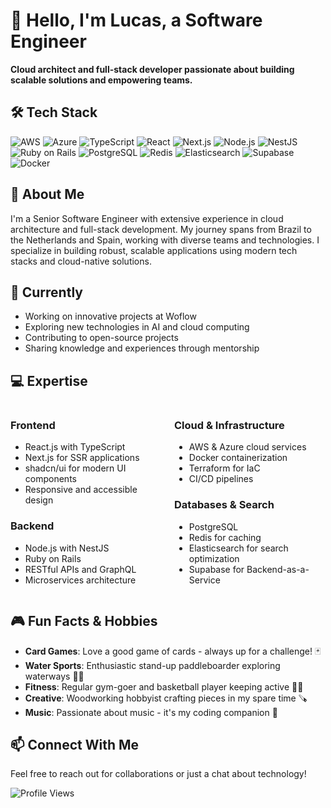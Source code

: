 # 👋 Hello, I'm Lucas, a Software Engineer

**Cloud architect and full-stack developer passionate about building scalable solutions and empowering teams.**

## 🛠️ Tech Stack
![AWS](https://img.shields.io/badge/AWS-232F3E?style=for-the-badge&logo=amazon-aws&logoColor=white)
![Azure](https://img.shields.io/badge/Azure-0078D4?style=for-the-badge&logo=microsoftazure&logoColor=white)
![TypeScript](https://img.shields.io/badge/TypeScript-007ACC?style=for-the-badge&logo=typescript&logoColor=white)
![React](https://img.shields.io/badge/React-20232A?style=for-the-badge&logo=react&logoColor=61DAFB)
![Next.js](https://img.shields.io/badge/Next.js-000000?style=for-the-badge&logo=nextdotjs&logoColor=white)
![Node.js](https://img.shields.io/badge/Node.js-43853D?style=for-the-badge&logo=node.js&logoColor=white)
![NestJS](https://img.shields.io/badge/NestJS-E0234E?style=for-the-badge&logo=nestjs&logoColor=white)
![Ruby on Rails](https://img.shields.io/badge/Ruby_on_Rails-CC0000?style=for-the-badge&logo=ruby-on-rails&logoColor=white)
![PostgreSQL](https://img.shields.io/badge/PostgreSQL-316192?style=for-the-badge&logo=postgresql&logoColor=white)
![Redis](https://img.shields.io/badge/Redis-DC382D?style=for-the-badge&logo=redis&logoColor=white)
![Elasticsearch](https://img.shields.io/badge/Elasticsearch-005571?style=for-the-badge&logo=elasticsearch&logoColor=white)
![Supabase](https://img.shields.io/badge/Supabase-3ECF8E?style=for-the-badge&logo=supabase&logoColor=white)
![Docker](https://img.shields.io/badge/Docker-2496ED?style=for-the-badge&logo=docker&logoColor=white)

## 🚀 About Me
I'm a Senior Software Engineer with extensive experience in cloud architecture and full-stack development. My journey spans from Brazil to the Netherlands and Spain, working with diverse teams and technologies. I specialize in building robust, scalable applications using modern tech stacks and cloud-native solutions.

## 🌱 Currently
- Working on innovative projects at Woflow
- Exploring new technologies in AI and cloud computing
- Contributing to open-source projects
- Sharing knowledge and experiences through mentorship

## 💻 Expertise

<div style="display: flex; gap: 20px;">
<div style="flex: 1;">

### Frontend
- React.js with TypeScript
- Next.js for SSR applications
- shadcn/ui for modern UI components
- Responsive and accessible design

### Backend
- Node.js with NestJS
- Ruby on Rails
- RESTful APIs and GraphQL
- Microservices architecture

</div>
<div style="flex: 1;">

### Cloud & Infrastructure
- AWS & Azure cloud services
- Docker containerization
- Terraform for IaC
- CI/CD pipelines

### Databases & Search
- PostgreSQL
- Redis for caching
- Elasticsearch for search optimization
- Supabase for Backend-as-a-Service

</div>
</div>

## 🎮 Fun Facts & Hobbies
- **Card Games**: Love a good game of cards - always up for a challenge! 🃏
- **Water Sports**: Enthusiastic stand-up paddleboarder exploring waterways 🏄‍♂️
- **Fitness**: Regular gym-goer and basketball player keeping active 🏀💪
- **Creative**: Woodworking hobbyist crafting pieces in my spare time 🪚
- **Music**: Passionate about music - it's my coding companion 🎵

## 📫 Connect With Me
Feel free to reach out for collaborations or just a chat about technology!

![Profile Views](https://komarev.com/ghpvc/?username=lao&color=brightgreen)
<!--START_SECTION:waka-->
<!--END_SECTION:waka-->
